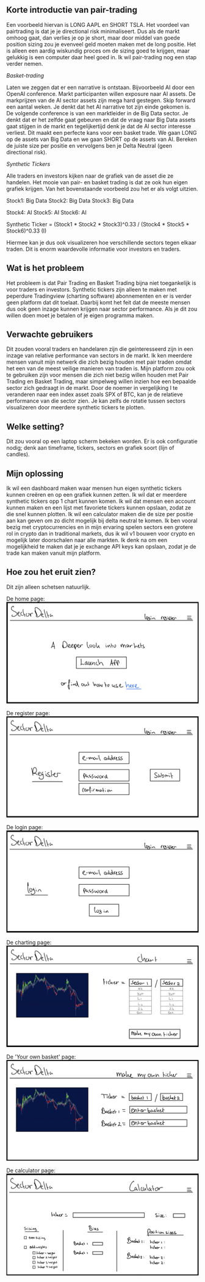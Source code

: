 ## Korte introductie van pair-trading
Een voorbeeld hiervan is LONG AAPL en SHORT TSLA. Het voordeel van pairtrading is dat je je directional risk minimaliseert. Dus als de markt omhoog gaat, dan verlies je op je short, maar door middel van goede position sizing zou je evenveel geld moeten maken met de long positie. 
Het is alleen een aardig wiskundig proces om de sizing goed te krijgen, maar gelukkig is een computer daar heel goed in. 
Ik wil pair-trading nog een stap verder nemen. 

*Basket-trading* 

Laten we zeggen dat er een narrative is ontstaan. Bijvoorbeeld AI door een OpenAI conference. Markt participanten willen exposure naar AI assets. De markprijzen van de AI sector assets zijn mega hard gestegen. Skip forward een aantal weken. Je denkt dat het AI narrative tot zijn einde gekomen is. De volgende conference is van een marktleider in de Big Data sector. Je denkt dat er het zelfde gaat gebeuren en dat de vraag naar Big Data assets gaat stijgen in de markt en tegelijkertijd denk je dat de AI sector interesse verliest. Dit maakt een perfecte kans voor een basket trade. 
We gaan LONG op de assets van Big Data en we gaan SHORT op de assets van AI. Bereken de juiste size per positie en vervolgens ben je Delta Neutral (geen directional risk). 

*Synthetic Tickers*

Alle traders en investors kijken naar de grafiek van de asset die ze handelen. Het mooie van pair- en basket trading is dat ze ook hun eigen grafiek krijgen.
Van het bovenstaande voorbeeld zou het er als volgt uitzien. 

Stock1: Big Data
Stock2: Big Data
Stock3: Big Data

Stock4: AI
Stock5: AI
Stock6: AI

Synthetic Ticker = (Stock1 * Stock2 * Stock3)^0.33 / (Stock4 * Stock5 * Stock6)^0.33 (I)

Hiermee kan je dus ook visualizeren hoe verschillende sectors tegen elkaar traden. Dit is enorm waardevolle informatie voor investors en traders. 



## Wat is het probleem

Het probleem is dat Pair Trading en Basket Trading bijna niet toegankelijk is voor traders en investors. Synthetic tickers zijn alleen te maken met peperdure Tradingview (charting software) abonnementen en er is verder geen platform dat dit toelaat. Daarbij komt het feit dat de meeste mensen dus ook geen inzage kunnen krijgen naar sector performance. Als je dit zou willen doen moet je betalen of je eigen programma maken.


## Verwachte gebruikers

Dit zouden vooral traders en handelaren zijn die geinteresseerd zijn in een inzage van relative performance van sectors in de markt. Ik ken meerdere mensen vanuit mijn netwerk die zich bezig houden met pair traden omdat het een van de meest veilige manieren van traden is. 
Mijn platform zou ook te gebruiken zijn voor mensen die zich niet bezig willen houden met Pair Trading en Basket Trading, maar simpelweg willen inzien hoe een bepaalde sector zich gedraagt in de markt. Door de noemer in vergelijking I te veranderen naar een index asset zoals SPX of BTC, kan je de relatieve performance van die sector zien. Je kan zelfs de rotatie tussen sectors visualizeren door meerdere synthetic tickers te plotten. 

## Welke setting?

Dit zou vooral op een laptop scherm bekeken worden. Er is ook configuratie nodig; denk aan timeframe, tickers, sectors en grafiek soort (lijn of candles).


## Mijn oplossing

Ik wil een dashboard maken waar mensen hun eigen synthetic tickers kunnen creëren en op een grafiek kunnen zetten. Ik wil dat er meerdere synthetic tickers opp 1 chart kunnen komen. Ik wil dat mensen een account kunnen maken en een lijst met favoriete tickers kunnen opslaan, zodat ze die snel kunnen plotten. Ik wil een calculator maken die de size per positie aan kan geven om zo dicht mogelijk bij delta neutral te komen. Ik ben vooral bezig met cryptocurrencies en in mijn ervaring spelen sectors een grotere rol in crypto dan in traditional markets, dus ik wil v1 bouwen voor crypto en mogelijk later doorschalen naar alle markten. Ik denk na om een mogelijkheid te maken dat je je exchange API keys kan opslaan, zodat je de trade kan maken vanuit mijn platform. 


## Hoe zou het eruit zien?
Dit zijn alleen schetsen natuurlijk.

De home page:
![Home](voorstel/pictures/home.jpg)

De register page:
![Register](voorstel/pictures/register.jpg)

De login page:
![Login](voorstel/pictures/login.jpg)

De charting page:
![Charting](voorstel/pictures/charting.jpg)

De 'Your own basket' page:
![Your own basket](voorstel/pictures/own_basket.jpg)

De calculator page:
![Calculator](voorstel/pictures/calculator.jpg)